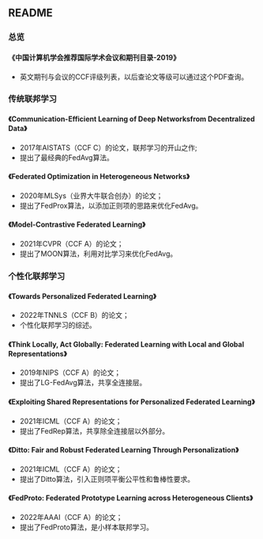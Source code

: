 ## README

### 总览

#### 《中国计算机学会推荐国际学术会议和期刊目录-2019》

- 英文期刊与会议的CCF评级列表，以后查论文等级可以通过这个PDF查询。

### 传统联邦学习

#### 《Communication-Efficient Learning of Deep Networksfrom Decentralized Data》

- 2017年AISTATS（CCF C）的论文，联邦学习的开山之作;
- 提出了最经典的FedAvg算法。

#### 《Federated Optimization in Heterogeneous Networks》

- 2020年MLSys（业界大牛联合创办）的论文；
- 提出了FedProx算法，以添加正则项的思路来优化FedAvg。

#### 《Model-Contrastive Federated Learning》

- 2021年CVPR（CCF A）的论文；
- 提出了MOON算法，利用对比学习来优化FedAvg。

### 个性化联邦学习

#### 《Towards Personalized Federated Learning》

- 2022年TNNLS（CCF B）的论文；
- 个性化联邦学习的综述。

#### 《Think Locally, Act Globally: Federated Learning with Local and Global Representations》

- 2019年NIPS（CCF A）的论文；
- 提出了LG-FedAvg算法，共享全连接层。

#### 《Exploiting Shared Representations for Personalized Federated Learning》

- 2021年ICML（CCF A）的论文；
- 提出了FedRep算法，共享除全连接层以外部分。

#### 《Ditto: Fair and Robust Federated Learning Through Personalization》

- 2021年ICML（CCF A）的论文；
- 提出了Ditto算法，引入正则项平衡公平性和鲁棒性要求。

#### 《FedProto: Federated Prototype Learning across Heterogeneous Clients》

- 2022年AAAI（CCF A）的论文；
- 提出了FedProto算法，是小样本联邦学习。